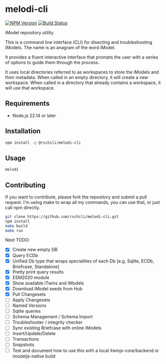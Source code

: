 # melodi-cli
[![NPM Version](https://img.shields.io/npm/v/%40rschili%2Fmelodi-cli?registry_uri=https%3A%2F%2Fregistry.npmjs.com%2F)](https://www.npmjs.com/package/@rschili/melodi-cli)
[![Build Status](https://github.com/rschili/melodi-cli/actions/workflows/node.js.yml/badge.svg)](https://github.com/rschili/melodi-cli/actions/workflows/node.js.yml)

iModel repository utility

This is a command line interface (CLI) for disecting and troubleshooting iModels.
The name is an anagram of the word iModel.

It provides a fluent interactive interface that prompts the user with a series of options to guide them through the process.

It uses local directories referred to as workspaces to store the iModels and their metadata.
When called in an empty directory, it will create a new workspace.
When called in a directory that already contains a workspace, it will use that workspace.

## Requirements

- Node.js 22.14 or later

## Installation

```bash
npm install -g @rschili/melodi-cli
```

## Usage

```bash
melodi
```

## Contributing
If you want to contribute, please fork the repository and submit a pull request.
I'm using make to wrap all my commands, you can use that, or just call npm directly.

```bash
git clone https://github.com/rschili/melodi-cli.git
npm install
make build
make run
```

Next TODO:

- [x] Create new empty DB
- [x] Query ECDb
- [x] Unified Db type that wraps specialities of each Db [e.g. Sqlite, ECDb, Briefcase, Standalone]
- [x] Pretty print query results
- [x] ESM2020 module
- [x] Show available iTwins and iModels
- [x] Download iModel seeds from Hub
- [x] Pull Changesets
- [ ] Apply Changesets
- [ ] Named Versions
- [ ] Sqlite queries
- [ ] Schema Management / Schema Import
- [ ] Troubleshooter / integrity checker
- [ ] Sync existing Briefcase with online iModels
- [ ] Insert/Update/Delete
- [ ] Transactions
- [ ] Snapshots
- [ ] Test and document how to use this with a local itwinjs-core/backend or imodeljs-native build
